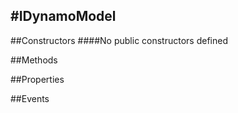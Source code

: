 #IDynamoModel
---
##Constructors 
####No public constructors defined

##Methods  

##Properties  



##Events  







